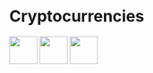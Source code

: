 # Cryptocurrencies

<img src="https://user-images.githubusercontent.com/101137700/182031612-61298e7b-64de-4146-9b65-f4df8f4d387e.png" width="50">  <img src="https://user-images.githubusercontent.com/101137700/182032015-1614f1fa-a0b8-4ff9-b565-33a57a78063b.png" width="50">  <img src="https://user-images.githubusercontent.com/101137700/182031804-4e14ddfa-ddff-4e05-8b49-fc88e0a97476.png" width="50"> 
